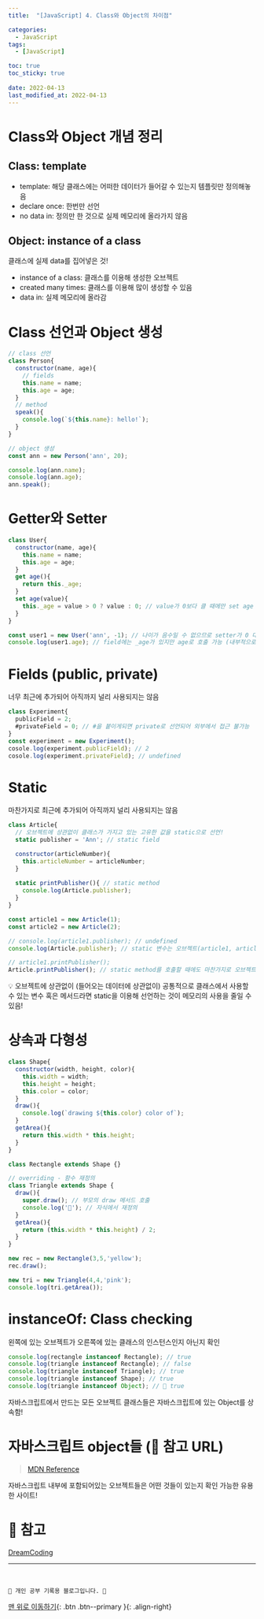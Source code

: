```yaml
---
title:  "[JavaScript] 4. Class와 Object의 차이점"

categories:
  - JavaScript
tags:
  - [JavaScript]

toc: true
toc_sticky: true
 
date: 2022-04-13
last_modified_at: 2022-04-13
---
```

# Class와 Object 개념 정리
## Class: template
- template: 해당 클래스에는 어떠한 데이터가 들어갈 수 있는지 템플릿만 정의해놓음
- declare once: 한번만 선언
- no data in: 정의만 한 것으로 실제 메모리에 올라가지 않음

## Object: instance of a class
클래스에 실제 data를 집어넣은 것!
- instance of a class: 클래스를 이용해 생성한 오브젝트
- created many times: 클래스를 이용해 많이 생성할 수 있음
- data in: 실제 메모리에 올라감

# Class 선언과 Object 생성
```js
// class 선언
class Person{
  constructor(name, age){
    // fields
    this.name = name;
    this.age = age;
  }
  // method
  speak(){
    console.log(`${this.name}: hello!`);
  }
}

// object 생성
const ann = new Person('ann', 20);

console.log(ann.name);
console.log(ann.age);
ann.speak();
```

# Getter와 Setter
```js
class User{
  constructor(name, age){
    this.name = name;
    this.age = age;
  }
  get age(){
    return this._age;
  }
  set age(value){
    this._age = value > 0 ? value : 0; // value가 0보다 클 때에만 set age
  }
}

const user1 = new User('ann', -1); // 나이가 음수일 수 없으므로 setter가 0 대입
console.log(user1.age); // field에는 _age가 있지만 age로 호출 가능 (내부적으로 getter와 setter를 이용하기 때문)
```

# Fields (public, private)
너무 최근에 추가되어 아직까지 널리 사용되지는 않음
```js
class Experiment{
  publicField = 2;
  #privateField = 0; // #을 붙이게되면 private로 선언되어 외부에서 접근 불가능
}
const experiment = new Experiment();
cosole.log(experiment.publicField); // 2
cosole.log(experiment.privateField); // undefined
```

# Static
마찬가지로 최근에 추가되어 아직까지 널리 사용되지는 않음
```js
class Article{
  // 오브젝트에 상관없이 클래스가 가지고 있는 고유한 값을 static으로 선언!
  static publisher = 'Ann'; // static field

  constructor(articleNumber){
    this.articleNumber = articleNumber;
  }
  
  static printPublisher(){ // static method
    console.log(Article.publisher);
  }
}

const article1 = new Article(1);
const article2 = new Article(2);

// console.log(article1.publisher); // undefined
console.log(Article.publisher); // static 변수는 오브젝트(article1, article2)마다 할당되는 것이 아니라 Article이라는 클래스 자체에 할당된 것!

// article1.printPublisher();
Article.printPublisher(); // static method를 호출할 때에도 마찬가지로 오브젝트가 아닌 클래스로부터 호출
```
💡 오브젝트에 상관없이 (들어오는 데이터에 상관없이) 공통적으로 클래스에서 사용할 수 있는 변수 혹은 메서드라면 static을 이용해 선언하는 것이 메모리의 사용을 줄일 수 있음!

# 상속과 다형성
```js
class Shape{
  constructor(width, height, color){
    this.width = width;
    this.height = height;
    this.color = color;
  }
  draw(){
    console.log(`drawing ${this.color} color of`);
  }
  getArea(){
    return this.width * this.height;
  }
}

class Rectangle extends Shape {} 

// overriding - 함수 재정의
class Triangle extends Shape {
  draw(){
    super.draw(); // 부모의 draw 메서드 호출
    console.log('🔺'); // 자식에서 재정의
  }
  getArea(){
    return (this.width * this.height) / 2;
  }
}

new rec = new Rectangle(3,5,'yellow');
rec.draw();

new tri = new Triangle(4,4,'pink');
console.log(tri.getArea());
```

# instanceOf: Class checking
왼쪽에 있는 오브젝트가 오른쪽에 있는 클래스의 인스턴스인지 아닌지 확인
```js
console.log(rectangle instanceof Rectangle); // true
console.log(triangle instanceof Rectangle); // false
console.log(triangle instanceof Triangle); // true
console.log(triangle instanceof Shape); // true
console.log(triangle instanceof Object); // 🌟 true
```
자바스크립트에서 만드는 모든 오브젝트 클래스들은 자바스크립트에 있는 Object를 상속함!

# 자바스크립트 object들 (🌟 참고 URL)
> [MDN Reference](https://developer.mozilla.org/en-US/docs/Web/JavaScript/Reference)

자바스크립트 내부에 포함되어있는 오브젝트들은 어떤 것들이 있는지 확인 가능한 유용한 사이트!

# 📁 참고
[DreamCoding](https://www.youtube.com/watch?v=_DLhUBWsRtw&list=PLv2d7VI9OotTVOL4QmPfvJWPJvkmv6h-2&index=6)

***
<br>

    💛 개인 공부 기록용 블로그입니다. 👻

[맨 위로 이동하기](#){: .btn .btn--primary }{: .align-right}